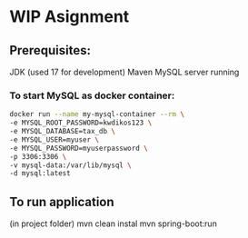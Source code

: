 
# WIP Asignment

## Prerequisites:
JDK (used 17 for development)
Maven
MySQL server running 

### To start MySQL as docker container:

```bash
docker run --name my-mysql-container --rm \
-e MYSQL_ROOT_PASSWORD=kwdikos123 \
-e MYSQL_DATABASE=tax_db \
-e MYSQL_USER=myuser \
-e MYSQL_PASSWORD=myuserpassword \
-p 3306:3306 \
-v mysql-data:/var/lib/mysql \
-d mysql:latest
```
## To run application
(in project folder)
mvn clean instal
mvn spring-boot:run

